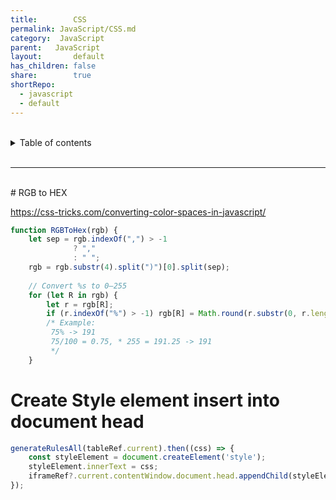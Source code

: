 ```yaml
---  
title:        CSS  
permalink: JavaScript/CSS.md  
category:  JavaScript  
parent:   JavaScript  
layout:       default  
has_children: false  
share:        true  
shortRepo:  
  - javascript  
  - default            
---  
```

  
  
<br/>            
  
<details markdown="block">                  
<summary>                  
Table of contents                  
</summary>                  
{: .text-delta }                  
1. TOC                  
{:toc}                  
</details>                  
  
<br/>                  
  
***                  
  
<br/>  
# RGB to HEX  
  
https://css-tricks.com/converting-color-spaces-in-javascript/  
  
```javascript  
function RGBToHex(rgb) {  
    let sep = rgb.indexOf(",") > -1  
              ? ","  
              : " ";  
    rgb = rgb.substr(4).split(")")[0].split(sep);  
  
    // Convert %s to 0–255  
    for (let R in rgb) {  
        let r = rgb[R];  
        if (r.indexOf("%") > -1) rgb[R] = Math.round(r.substr(0, r.length - 1) / 100 * 255);  
        /* Example:  
         75% -> 191  
         75/100 = 0.75, * 255 = 191.25 -> 191  
         */  
    }  
```  
  
# Create Style element insert into document head  
  
```javascript  
generateRulesAll(tableRef.current).then((css) => {  
    const styleElement = document.createElement('style');  
    styleElement.innerText = css;  
    iframeRef?.current.contentWindow.document.head.appendChild(styleElement);  
});  
```